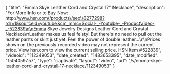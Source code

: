 {
    "title": "Emma Skye Leather Cord and Crystal 17\" Necklace",
    "description": "For More Info or to Buy Now: http:\/\/www.hsn.com\/products\/seo\/8277298?rdr=1&sourceid=youtube&cm_mmc=Social-_-Youtube-_-ProductVideo-_-522839\r\nEmma Skye Jewelry Designs Leather Cord and Crystal Necklace\nLeather makes us feel feisty! But there's no need to pull out the leather pants or skirt just yet. Feel the power of double leather...\r\nPrices shown on the previously recorded video may not represent the current price.  View hsn.com to view the current selling price. HSN Item #522839",
    "videoid": "112349053",
    "date_created": "1483653395",
    "date_modified": "1504059757",
    "type": "captivate",
    "layout": "video",
    "url": "\/v\/emma-skye-leather-cord-and-crystal-17-necklace\/112349053"
}